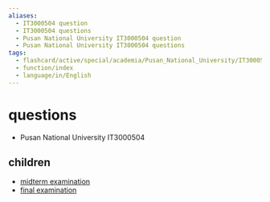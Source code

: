 ```yaml
---
aliases:
  - IT3000504 question
  - IT3000504 questions
  - Pusan National University IT3000504 question
  - Pusan National University IT3000504 questions
tags:
  - flashcard/active/special/academia/Pusan_National_University/IT3000504/questions
  - function/index
  - language/in/English
---
```


# questions

- Pusan National University IT3000504

## children

- [midterm examination](midterm%20examination.md)
- [final examination](final%20examination.md)
